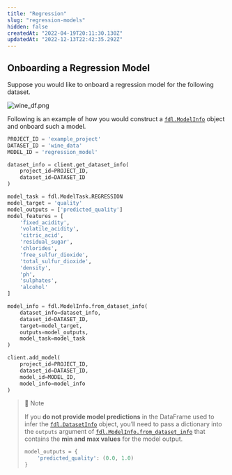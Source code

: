 ```yaml
---
title: "Regression"
slug: "regression-models"
hidden: false
createdAt: "2022-04-19T20:11:30.130Z"
updatedAt: "2022-12-13T22:42:35.292Z"
---
```

## Onboarding a Regression Model

Suppose you would like to onboard a regression model for the following dataset.

![](https://files.readme.io/f17fd5e-wine_df.png "wine_df.png")

Following is an example of how you would construct a [`fdl.ModelInfo`](https://api.fiddler.ai/#fdl-modelinfo) object and onboard such a model.

```python
PROJECT_ID = 'example_project'
DATASET_ID = 'wine_data'
MODEL_ID = 'regression_model'

dataset_info = client.get_dataset_info(
    project_id=PROJECT_ID,
    dataset_id=DATASET_ID
)

model_task = fdl.ModelTask.REGRESSION
model_target = 'quality'
model_outputs = ['predicted_quality']
model_features = [
    'fixed_acidity',
    'volatile_acidity',
    'citric_acid',
    'residual_sugar',
    'chlorides',
    'free_sulfur_dioxide',
    'total_sulfur_dioxide',
    'density',
    'ph',
    'sulphates',
    'alcohol'
]

model_info = fdl.ModelInfo.from_dataset_info(
    dataset_info=dataset_info,
    dataset_id=DATASET_ID,
    target=model_target,
    outputs=model_outputs,
    model_task=model_task
)

client.add_model(
    project_id=PROJECT_ID,
    dataset_id=DATASET_ID,
    model_id=MODEL_ID,
    model_info=model_info
)
```



> 🚧 Note
> 
> If you **do not provide model predictions** in the DataFrame used to infer the [`fdl.DatasetInfo`](https://api.fiddler.ai/#fdl-datasetinfo) object, you’ll need to pass a dictionary into the `outputs` argument of [`fdl.ModelInfo.from_dataset_info`](https://api.fiddler.ai/#fdl-modelinfo-from_dataframe) that contains the **min and max values** for the model output.
> 
> ```python
> model_outputs = {
>     'predicted_quality': (0.0, 1.0)
> }
> ```